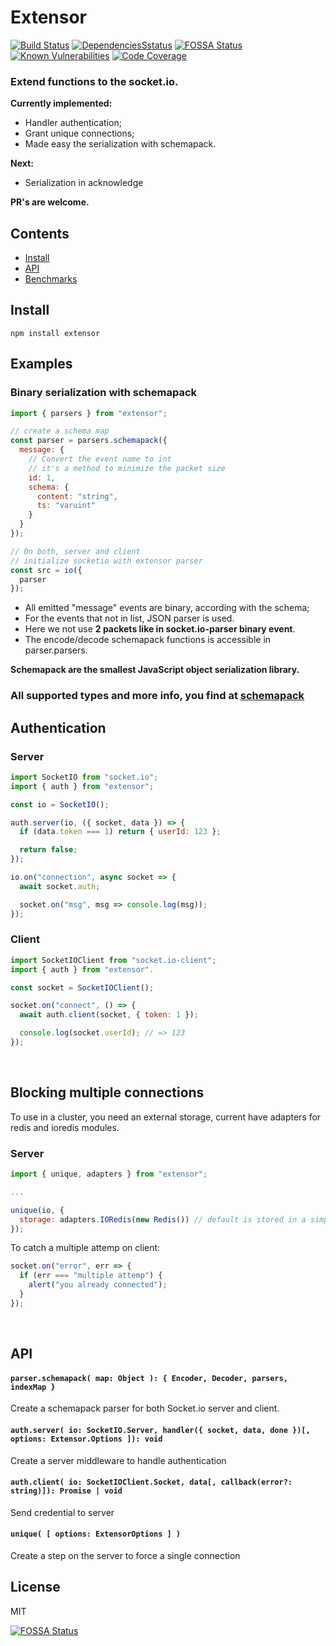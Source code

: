 # Extensor

[![Build Status](https://travis-ci.org/GX-mob/extensor.svg?branch=master)](https://travis-ci.org/GX-mob/extensor)
[![DependenciesSstatus](https://david-dm.org/gx-mob/extensor/status.svg)](https://david-dm.org/gx-mob/extensor)
[![FOSSA Status](https://app.fossa.io/api/projects/git%2Bgithub.com%2FGX-mobgeek%2Fextensor.svg?type=shield)](https://app.fossa.io/projects/git%2Bgithub.com%2FGX-mobgeek%2Fextensor?ref=badge_shield)
[![Known Vulnerabilities](https://snyk.io//test/github/GX-mobgeek/extensor/badge.svg?targetFile=package.json)](https://snyk.io//test/github/GX-mobgeek/extensor?targetFile=package.json)
[![Code Coverage](https://codecov.io/gh/GX-mob/extensor/branch/master/graph/badge.svg)](https://codecov.io/gh/GX-mob/extensor/branch/master)

### Extend functions to the socket.io.

**Currently implemented:**

- Handler authentication;
- Grant unique connections;
- Made easy the serialization with schemapack.

**Next:**

- Serialization in acknowledge

**PR's are welcome.**

## Contents

- [Install](#Install)
- [API](#API)
- [Benchmarks](./benchmarks/README.md)

## Install

```shell
npm install extensor
```

## Examples

### Binary serialization with schemapack

```javascript
import { parsers } from "extensor";

// create a schema map
const parser = parsers.schemapack({
  message: {
    // Convert the event name to int
    // it's a method to minimize the packet size
    id: 1,
    schema: {
      content: "string",
      ts: "varuint"
    }
  }
});

// On both, server and client
// initialize socketio with extensor parser
const src = io({
  parser
});
```

- All emitted "message" events are binary, according with the schema;
- For the events that not in list, JSON parser is used.
- Here we not use **2 packets like in socket.io-parser binary event**.
- The encode/decode schemapack functions is accessible in parser.parsers.

**Schemapack are the smallest JavaScript object serialization library.**

### All supported types and more info, you find at [schemapack](https://github.com/phretaddin/schemapack#here-is-a-table-of-the-available-data-types-for-use-in-your-schemas)

## Authentication

### Server

```javascript
import SocketIO from "socket.io";
import { auth } from "extensor";

const io = SocketIO();

auth.server(io, ({ socket, data }) => {
  if (data.token === 1) return { userId: 123 };

  return false;
});

io.on("connection", async socket => {
  await socket.auth;

  socket.on("msg", msg => console.log(msg));
});
```

### Client

```javascript
import SocketIOClient from "socket.io-client";
import { auth } from "extensor".

const socket = SocketIOClient();

socket.on("connect", () => {
  await auth.client(socket, { token: 1 });

  console.log(socket.userId); // => 123
});
```

&nbsp;
&nbsp;

## Blocking multiple connections

To use in a cluster, you need an external storage, current have adapters for redis and ioredis modules.

### Server

```javascript
import { unique, adapters } from "extensor";

...

unique(io, {
  storage: adapters.IORedis(new Redis()) // default is stored in a simple local object
});

```

To catch a multiple attemp on client:

```javascript
socket.on("error", err => {
  if (err === "multiple attemp") {
    alert("you already connected");
  }
});
```

&nbsp;

## API

#### `parser.schemapack( map: Object ): { Encoder, Decoder, parsers, indexMap }`

Create a schemapack parser for both Socket.io server and client.

#### `auth.server( io: SocketIO.Server, handler({ socket, data, done })[, options: Extensor.Options ]): void`

Create a server middleware to handle authentication

#### `auth.client( io: SocketIOClient.Socket, data[, callback(error?: string)]): Promise | void`

Send credential to server

#### `unique( [ options: ExtensorOptions ] )`

Create a step on the server to force a single connection

## License

MIT

[![FOSSA Status](https://app.fossa.io/api/projects/git%2Bgithub.com%2FGX-mobgeek%2Fextensor.svg?type=large)](https://app.fossa.io/projects/git%2Bgithub.com%2FGX-mobgeek%2Fextensor?ref=badge_large)
